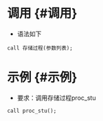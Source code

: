 # 调用 {#调用}

* 语法如下

```
call 存储过程(参数列表);

```

# 示例 {#示例}

* 要求：调用存储过程proc\_stu

```
call proc_stu();
```



